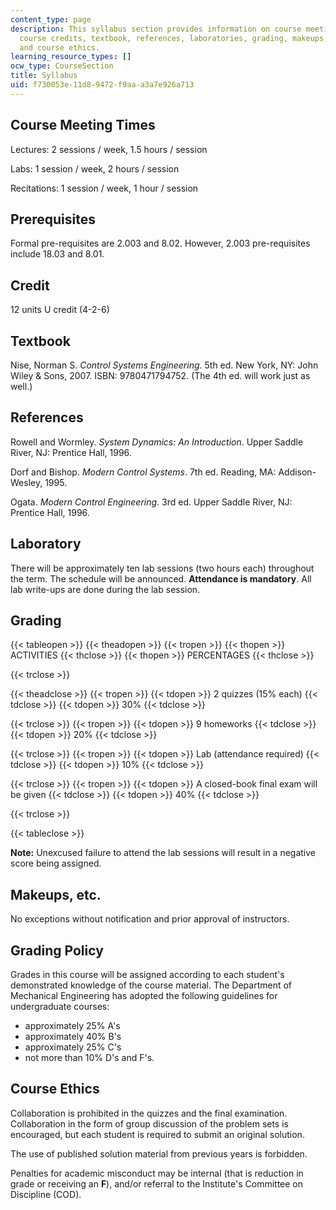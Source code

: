 ```yaml
---
content_type: page
description: This syllabus section provides information on course meeting times, prerequisites,
  course credits, textbook, references, laboratories, grading, makeups, grading policy,
  and course ethics.
learning_resource_types: []
ocw_type: CourseSection
title: Syllabus
uid: f730053e-11d8-9472-f9aa-a3a7e926a713
---
```


Course Meeting Times
--------------------

Lectures: 2 sessions / week, 1.5 hours / session

Labs: 1 session / week, 2 hours / session

Recitations: 1 session / week, 1 hour / session

Prerequisites
-------------

Formal pre-requisites are 2.003 and 8.02. However, 2.003 pre-requisites include 18.03 and 8.01.

Credit
------

12 units U credit (4-2-6)

Textbook
--------

Nise, Norman S. _Control Systems Engineering_. 5th ed. New York, NY: John Wiley & Sons, 2007. ISBN: 9780471794752. (The 4th ed. will work just as well.)

References
----------

Rowell and Wormley. _System Dynamics: An Introduction_. Upper Saddle River, NJ: Prentice Hall, 1996.

Dorf and Bishop. _Modern Control Systems_. 7th ed. Reading, MA: Addison-Wesley, 1995.

Ogata. _Modern Control Engineering_. 3rd ed. Upper Saddle River, NJ: Prentice Hall, 1996.

Laboratory
----------

There will be approximately ten lab sessions (two hours each) throughout the term. The schedule will be announced. **Attendance is mandatory**. All lab write-ups are done during the lab session.

Grading
-------

{{< tableopen >}}
{{< theadopen >}}
{{< tropen >}}
{{< thopen >}}
ACTIVITIES
{{< thclose >}}
{{< thopen >}}
PERCENTAGES
{{< thclose >}}

{{< trclose >}}

{{< theadclose >}}
{{< tropen >}}
{{< tdopen >}}
2 quizzes (15% each)
{{< tdclose >}}
{{< tdopen >}}
30%
{{< tdclose >}}

{{< trclose >}}
{{< tropen >}}
{{< tdopen >}}
9 homeworks
{{< tdclose >}}
{{< tdopen >}}
20%
{{< tdclose >}}

{{< trclose >}}
{{< tropen >}}
{{< tdopen >}}
Lab (attendance required)
{{< tdclose >}}
{{< tdopen >}}
10%
{{< tdclose >}}

{{< trclose >}}
{{< tropen >}}
{{< tdopen >}}
A closed-book final exam will be given
{{< tdclose >}}
{{< tdopen >}}
40%
{{< tdclose >}}

{{< trclose >}}

{{< tableclose >}}

**Note:** Unexcused failure to attend the lab sessions will result in a negative score being assigned.

Makeups, etc.
-------------

No exceptions without notification and prior approval of instructors.

Grading Policy
--------------

Grades in this course will be assigned according to each student's demonstrated knowledge of the course material. The Department of Mechanical Engineering has adopted the following guidelines for undergraduate courses:

*   approximately 25% A's
*   approximately 40% B's
*   approximately 25% C's
*   not more than 10% D's and F's.

Course Ethics
-------------

Collaboration is prohibited in the quizzes and the final examination. Collaboration in the form of group discussion of the problem sets is encouraged, but each student is required to submit an original solution.

The use of published solution material from previous years is forbidden.

Penalties for academic misconduct may be internal (that is reduction in grade or receiving an **F**), and/or referral to the Institute's Committee on Discipline (COD).
